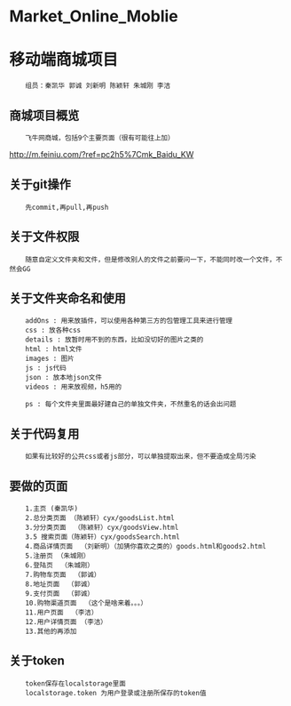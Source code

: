 # Market_Online_Moblie
移动端商城项目
====
		组员：秦凯华 郭诚 刘新明 陈颖轩 朱城刚 李洁

商城项目概览
----
		飞牛网商城，包括9个主要页面（很有可能往上加）
http://m.feiniu.com/?ref=pc2h5%7Cmk_Baidu_KW

关于git操作
----
		先commit,再pull,再push

关于文件权限
----
		随意自定义文件夹和文件，但是修改别人的文件之前要问一下，不能同时改一个文件，不然会GG

关于文件夹命名和使用
----
		addOns : 用来放插件，可以使用各种第三方的包管理工具来进行管理
		css : 放各种css
		details : 放暂时用不到的东西，比如没切好的图片之类的
		html : html文件
		images : 图片
		js : js代码
		json : 放本地json文件
		videos : 用来放视频，h5用的

		ps : 每个文件夹里面最好建自己的单独文件夹，不然重名的话会出问题

关于代码复用
----
		如果有比较好的公共css或者js部分，可以单独提取出来，但不要造成全局污染

要做的页面
----
		1.主页 (秦凯华)
		2.总分类页面 （陈颖轩）cyx/goodsList.html
		3.分分类页面  （陈颖轩）cyx/goodsView.html
		3.5 搜索页面（陈颖轩）cyx/goodsSearch.html
		4.商品详情页面  （刘新明）（加猜你喜欢之类的）goods.html和goods2.html
		5.注册页 （朱城刚）
		6.登陆页  （朱城刚）
		7.购物车页面  （郭诚）
		8.地址页面  （郭诚）
		9.支付页面	（郭诚）
		10.购物渠道页面  （这个是啥来着。。。）
		11.用户页面  （李洁）
		12.用户详情页面 （李洁）
		13.其他的再添加
关于token
----
		token保存在localstorage里面   
		localstorage.token 为用户登录或注册所保存的token值